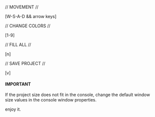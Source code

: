 // MOVEMENT //

[W-S-A-D && arrow keys]



// CHANGE COLORS //

[1-9]



// FILL ALL //

[n]



// SAVE PROJECT //

[v]


#### IMPORTANT ####

  If the project size does not fit in the console,
  change the default window size values
  in the console window properties.


enjoy it.
